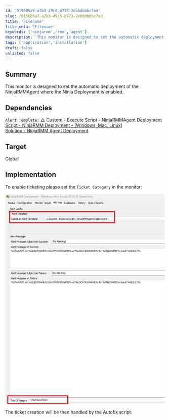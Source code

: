 ```yaml
---
id: '015605a7-a2b3-49c6-b773-2ebbdbbbc7ed'
slug: /015605a7-a2b3-49c6-b773-2ebbdbbbc7ed
title: 'Filename'
title_meta: 'Filename'
keywords: ['ninjarmm','rmm','agent']
description: 'This monitor is designed to set the automatic deployment of the NinjaRMMAgent where the Ninja Deployment is enabled.'
tags: ['application','installation']
draft: false
unlisted: false
---
```


## Summary

This monitor is designed to set the automatic deployment of the NinjaRMMAgent where the Ninja Deployment is enabled.

## Dependencies
`Alert Template:` △ Custom - Execute Script - NinjaRMMAgent Deployment   
[Script - NinjaRMM Deployment - [Windows, Mac, Linux]](/docs/372559cc-5af7-4075-a442-ef7909712fea)  
[Solution - NinjaRMM Agent Deployment ](/docs/c42dc847-beeb-4064-80de-3ce936a2ead7)  
## Target

Global

## Implementation

To enable ticketing please set the `Ticket Category` in the monitor:

![alerting tab](../../../static/img/docs/ninjarmm-agent-deployment/image.png)

The ticket creation will be then handled by the Autofix script.